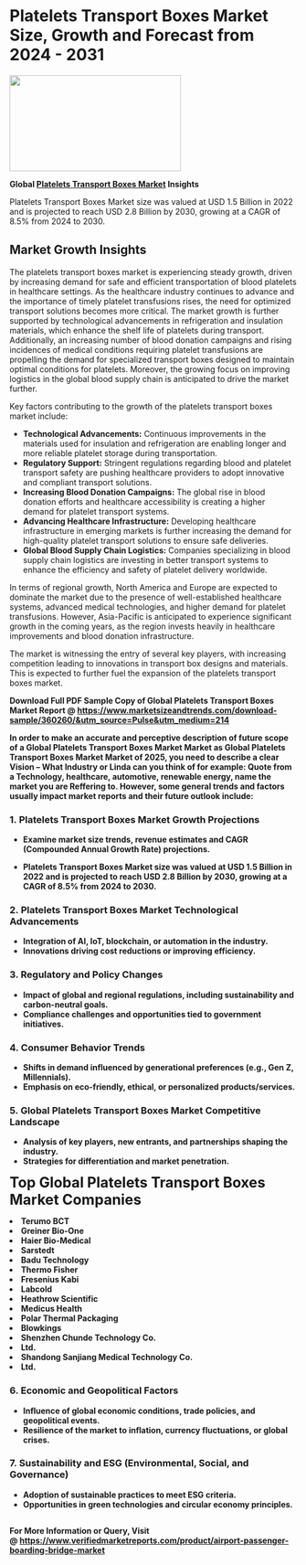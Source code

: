 <H1>Platelets Transport Boxes Market Size, Growth and Forecast from 2024 - 2031</H1><img class="aligncenter size-medium wp-image-584254" src="https://thirdeyenews.in/wp-content/uploads/2024/09/Global-Market-Research-300x168.jpeg" alt="" width="300" height="168" /><p><strong>Global&nbsp;<a href="https://www.marketsizeandtrends.com/download-sample/360260/&amp;utm_source=Pulse&amp;utm_medium=214">Platelets Transport Boxes Market</a> Insights</strong></p><p>Platelets Transport Boxes Market size was valued at USD 1.5 Billion in 2022 and is projected to reach USD 2.8 Billion by 2030, growing at a CAGR of 8.5% from 2024 to 2030.</p><p><h2>Market Growth Insights</h2> <p>The platelets transport boxes market is experiencing steady growth, driven by increasing demand for safe and efficient transportation of blood platelets in healthcare settings. As the healthcare industry continues to advance and the importance of timely platelet transfusions rises, the need for optimized transport solutions becomes more critical. The market growth is further supported by technological advancements in refrigeration and insulation materials, which enhance the shelf life of platelets during transport. Additionally, an increasing number of blood donation campaigns and rising incidences of medical conditions requiring platelet transfusions are propelling the demand for specialized transport boxes designed to maintain optimal conditions for platelets. Moreover, the growing focus on improving logistics in the global blood supply chain is anticipated to drive the market further. <strong></strong> </p> <p>Key factors contributing to the growth of the platelets transport boxes market include:</p> <ul> <li><strong>Technological Advancements:</strong> Continuous improvements in the materials used for insulation and refrigeration are enabling longer and more reliable platelet storage during transportation.</li> <li><strong>Regulatory Support:</strong> Stringent regulations regarding blood and platelet transport safety are pushing healthcare providers to adopt innovative and compliant transport solutions.</li> <li><strong>Increasing Blood Donation Campaigns:</strong> The global rise in blood donation efforts and healthcare accessibility is creating a higher demand for platelet transport systems.</li> <li><strong>Advancing Healthcare Infrastructure:</strong> Developing healthcare infrastructure in emerging markets is further increasing the demand for high-quality platelet transport solutions to ensure safe deliveries.</li> <li><strong>Global Blood Supply Chain Logistics:</strong> Companies specializing in blood supply chain logistics are investing in better transport systems to enhance the efficiency and safety of platelet delivery worldwide.</li> </ul> <p>In terms of regional growth, North America and Europe are expected to dominate the market due to the presence of well-established healthcare systems, advanced medical technologies, and higher demand for platelet transfusions. However, Asia-Pacific is anticipated to experience significant growth in the coming years, as the region invests heavily in healthcare improvements and blood donation infrastructure.</p> <p>The market is witnessing the entry of several key players, with increasing competition leading to innovations in transport box designs and materials. This is expected to further fuel the expansion of the platelets transport boxes market.</p> <strong></p><p><span class=""><strong>Download Full PDF Sample Copy of Global Platelets Transport Boxes Market Report</strong> @ <a href="https://www.marketsizeandtrends.com/download-sample/360260/&amp;utm_source=Pulse&amp;utm_medium=214" target="_blank">https://www.marketsizeandtrends.com/download-sample/360260/&amp;utm_source=Pulse&amp;utm_medium=214</a></span></p><p>In order to make an accurate and perceptive description of future scope of a Global&nbsp;Platelets Transport Boxes Market Market as Global&nbsp;Platelets Transport Boxes Market Market of 2025, you need to describe a clear Vision &ndash; What Industry or Linda can you think of for example: Quote from a Technology, healthcare, automotive, renewable energy, name the market you are Reffering to. However, some general trends and factors usually impact market reports and their future outlook include:</p><h3>1.&nbsp;<strong>Platelets Transport Boxes Market Growth Projections</strong></h3><ul><li>Examine market size trends, revenue estimates and CAGR (Compounded Annual Growth Rate) projections.</li><li><p>Platelets Transport Boxes Market size was valued at USD 1.5 Billion in 2022 and is projected to reach USD 2.8 Billion by 2030, growing at a CAGR of 8.5% from 2024 to 2030.</p></li></ul><h3>2.&nbsp;<strong>Platelets Transport Boxes Market Technological Advancements</strong></h3><ul><li>Integration of AI, IoT, blockchain, or automation in the industry.</li><li>Innovations driving cost reductions or improving efficiency.</li></ul><h3>3.&nbsp;<strong>Regulatory and Policy Changes</strong></h3><ul><li>Impact of global and regional regulations, including sustainability and carbon-neutral goals.</li><li>Compliance challenges and opportunities tied to government initiatives.</li></ul><h3>4.&nbsp;<strong>Consumer Behavior Trends</strong></h3><ul><li>Shifts in demand influenced by generational preferences (e.g., Gen Z, Millennials).</li><li>Emphasis on eco-friendly, ethical, or personalized products/services.</li></ul><h3>5.&nbsp;<strong>Global Platelets Transport Boxes Market Competitive Landscape</strong></h3><ul><li>Analysis of key players, new entrants, and partnerships shaping the industry.</li><li>Strategies for differentiation and market penetration.</li></ul><p data-pm-slice="1 1 []"><span style="color: inherit; font-family: inherit; font-size: 25px;">Top Global Platelets Transport Boxes Market Companies</span></p><div class="" data-test-id=""><p><li>Terumo BCT</li><li> Greiner Bio-One</li><li> Haier Bio-Medical</li><li> Sarstedt</li><li> Badu Technology</li><li> Thermo Fisher</li><li> Fresenius Kabi</li><li> Labcold</li><li> Heathrow Scientific</li><li> Medicus Health</li><li> Polar Thermal Packaging</li><li> Blowkings</li><li> Shenzhen Chunde Technology Co.</li><li> Ltd.</li><li> Shandong Sanjiang Medical Technology Co.</li><li> Ltd.</li></p></div><h3>6.&nbsp;<strong>Economic and Geopolitical Factors</strong></h3><ul><li>Influence of global economic conditions, trade policies, and geopolitical events.</li><li>Resilience of the market to inflation, currency fluctuations, or global crises.</li></ul><h3>7.&nbsp;<strong>Sustainability and ESG (Environmental, Social, and Governance)</strong></h3><ul><li>Adoption of sustainable practices to meet ESG criteria.</li><li>Opportunities in green technologies and circular economy principles.</li></ul><h2><strong style="font-size: 14px;">For More Information or Query, Visit @&nbsp;</strong><a style="background-color: #ffffff; font-size: 14px;" href="https://www.marketsizeandtrends.com/report/platelets-transport-boxes-market/" target="_blank">https://www.verifiedmarketreports.com/product/airport-passenger-boarding-bridge-market</a></h2>

